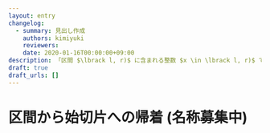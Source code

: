 ```yaml
---
layout: entry
changelog:
  - summary: 見出し作成
    authors: kimiyuki
    reviewers:
    date: 2020-01-16T00:00:00+09:00
description: 「区間 $\lbrack l, r)$ に含まれる整数 $x \in \lbrack l, r)$ であって条件 $\varphi(x)$ を満たすものの個数を求めよ」という問題は「$n$ 未満の自然数 $x \in n$ であって条件 $\varphi(x)$ を満たすものの個数を求めよ」という問題に帰着するとよい。微分積分学の基本定理を思い出すとよい。
draft: true
draft_urls: []
---
```


# 区間から始切片への帰着 (名称募集中)
